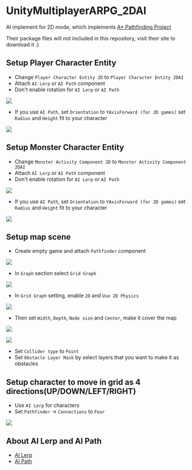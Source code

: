 # UnityMultiplayerARPG_2DAI

AI implement for 2D mode, which implements [A* Pathfinding Project](https://arongranberg.com/astar/)

Their package files will not included in this repository, visit their site to download it :)

## Setup Player Character Entity

- Change `Player Character Entity 2D` to `Player Character Entity 2DAI`
- Attach `AI Lerp` or `AI Path` component
- Don't enable rotation for `AI Lerp` or `AI Path`

![](./DocsMaterials/1.png)

- If you use `AI Path`, set `Orientation` to `YAxisForward (for 2D games)` set `Radius` and `Height` fit to your character

![](./DocsMaterials/2.png)

## Setup Monster Character Entity

- Change `Monster Activity Component 2D` to `Monster Activity Component 2DAI`
- Attach `AI Lerp` or `AI Path` component
- Don't enable rotation for `AI Lerp` or `AI Path`

![](./DocsMaterials/1.png)

- If you use `AI Path`, set `Orientation` to `YAxisForward (for 2D games)` set `Radius` and `Height` fit to your character

![](./DocsMaterials/2.png)

## Setup map scene

- Create empty game and attach `Pathfinder` component

![](./DocsMaterials/3.png)

- In `Graph` section select `Grid Graph`

![](./DocsMaterials/4.png)

- In `Grid Graph` setting, enable `2D` and `Use 2D Physics`

![](./DocsMaterials/5.png)

- Then set `Width`, `Depth`, `Node size` and `Center`, make it cover the map

![](./DocsMaterials/6.png)

![](./DocsMaterials/7.png)

- Set `Collider type` to `Point`
- Set `Obstacle Layer Mask` by select layers that you want to make it as obstacles

## Setup character to move in grid as 4 directions(UP/DOWN/LEFT/RIGHT)

- Use `AI Lerp` for characters
- Set `Pathfinder` → `Connections` to `Four`

![](./DocsMaterials/8.png)

## About AI Lerp and AI Path

- [AI Lerp](https://arongranberg.com/astar/docs/ailerp.html)
- [AI Path](https://arongranberg.com/astar/docs/aipath.html)

